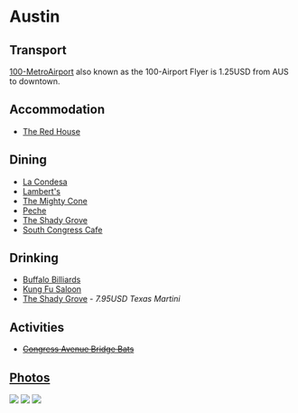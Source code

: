 # Austin

## Transport

[100-MetroAirport](https://www.capmetro.org/schedmap/?svc=0&f1=100&s=0&d=N) also known as the 100-Airport Flyer is 1.25USD from AUS to downtown.

## Accommodation

* [The Red House](http://reservations.vacationrentaldesk.com/TheRedHouse/listing.html)

## Dining

* [La Condesa](http://lacondesaaustin.com/)
* [Lambert's](http://lambertsaustin.com/)
* [The Mighty Cone](http://www.mightycone.com/)
* [Peche](http://www.pecheaustin.com/)
* [The Shady Grove](http://www.theshadygrove.com/)
* [South Congress Cafe](http://www.southcongresscafe.com/)

## Drinking

* [Buffalo Billiards](http://www.buffalobilliards.com/)
* [Kung Fu Saloon](http://kungfusaloon.com/)
* [The Shady Grove](http://www.theshadygrove.com/) - *7.95USD Texas Martini*

## Activities

* ~~[Congress Avenue Bridge Bats](http://www.batcon.org/index.php/get-involved/visit-a-bat-location/congress-avenue-bridge/subcategory/51.html)~~

## [Photos](http://www.flickr.com/photos/dylane/sets/72157629554029370/)

![](http://farm8.staticflickr.com/7088/7110116083_533c746695_m.jpg)
![](http://farm8.staticflickr.com/7184/7111168115_619b54de7a_m.jpg)
![](http://farm9.staticflickr.com/8150/6958062596_7465e86b99_m.jpg)

